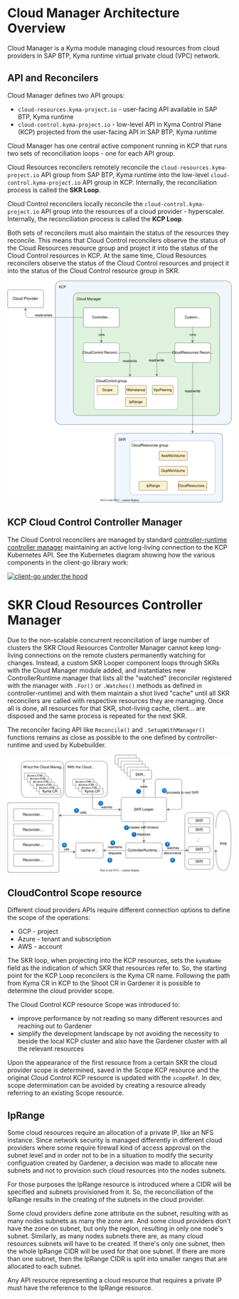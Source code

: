 # Cloud Manager Architecture Overview

Cloud Manager is a Kyma module managing cloud resources from cloud providers in SAP BTP, Kyma runtime virtual private cloud (VPC) network. 

## API and Reconcilers

Cloud Manager defines two API groups:
* `cloud-resources.kyma-project.io` - user-facing API available in SAP BTP, Kyma runtime
* `cloud-control.kyma-project.io` - low-level API in Kyma Control Plane (KCP) projected from the user-facing API in SAP BTP, Kyma runtime

Cloud Manager has one central active component running in KCP that runs two sets of reconciliation loops - one for each API group.

Cloud Resources reconcilers remotely reconcile the `cloud-resources.kyma-project.io` API group 
from SAP BTP, Kyma runtime into the low-level `cloud-control.kyma-project.io` API group in KCP. Internally, the reconciliation process is called the **SKR Loop**.

Cloud Control reconcilers locally reconcile the `cloud-control.kyma-project.io` API group into the 
resources of a cloud provider - hyperscaler. Internally, the reconciliation process is called the **KCP Loop**.

Both sets of reconcilers must also maintain the status of the resources they reconcile. This means that Cloud Control 
reconcilers observe the status of the Cloud Resources resource group and project it into the status of the Cloud Control 
resources in KCP. At the same time, Cloud Resources reconcilers observe the status of the Cloud Control resources and 
project it into the status of the Cloud Control resource group in SKR.

![API and Reconcilers](./assets/api-and-reconcilers.drawio.svg "API and Reconcilers")

## KCP Cloud Control Controller Manager

The Cloud Control reconcilers are managed by standard 
[controller-runtime controller manager](https://github.com/kubernetes/sample-controller/blob/master/docs/controller-client-go.md) 
maintaining an active long-living connection to the KCP Kubernetes API. See the Kubernetes diagram showing how the various components in the client-go library work:

[![client-go under the hood](https://raw.githubusercontent.com/kubernetes/sample-controller/master/docs/images/client-go-controller-interaction.jpeg)](https://github.com/kubernetes/sample-controller/blob/master/docs/controller-client-go.md)

# SKR Cloud Resources Controller Manager

Due to the non-scalable concurrent reconciliation of large number of clusters the SKR Cloud Resources Controller Manager 
cannot keep long-living connections on the remote clusters permanently watching for changes. Instead, a custom
SKR Looper component loops through SKRs with the Cloud Manager module added, and instantiates new 
ControllerRuntime manager that lists all the "watched" (reconciler registered with the manager with `.For()` or `.Watches()` 
methods as defined in controller-runtime) and with them maintain a shot lived "cache" until all SKR reconcilers are 
called with respective resources they are managing. Once all is done, all resources for that SKR, shot-living cache, client... 
are disposed and the same process is repeated for the next SKR. 

The reconciler facing API like `Reconcile()` and `.SetupWithManager()` functions remains as close as possible to 
the one defined by controller-runtime and used by Kubebuilder.

![SKR Controller Manager](./assets/skr-controller-manager.drawio.svg)

## CloudControl Scope resource

Different cloud providers APIs require different connection options to define the scope of the operations:
* GCP - project
* Azure - tenant and subscription
* AWS - account

The SKR loop, when projecting into the KCP resources, sets the `kymaName` field as the indication of which SKR that 
resources refer to. So, the starting point for the KCP Loop reconcilers is the Kyma CR name. Following the path from 
Kyma CR in KCP to the Shoot CR in Gardener it is possible to determine the cloud provider scope. 

The Cloud Control KCP resource Scope was introduced to:

* improve performance by not reading so many different resources and reaching out to Gardener
* simplify the development landscape by not avoiding the necessity to beside the local KCP cluster and also have the Gardener cluster with all the relevant resources

Upon the appearance of the first resource from a certain SKR the cloud provider scope is determined, saved in the 
Scope KCP resource and the original Cloud Control KCP resource is updated with the `scopeRef`. In dev, scope determination 
can be avoided by creating a resource already referring to an existing Scope resource. 

## IpRange

Some cloud resources require an allocation of a private IP, like an NFS instance. Since network security is managed 
differently in different cloud providers where some require firewall kind of access approval on the subnet level and 
in order not to be in a situation to modify the security configuation created by Gardener, a decision was made to 
allocate new subnets and not to provision such cloud resources into the nodes subnets. 

For those purposes the IpRange resource is introduced where a CIDR will be specified and subnets provisioned from it. 
So, the reconciliation of the IpRange results in the creating of the subnets in the cloud provider.

Some cloud providers define zone attribute on the subnet, resulting with as many nodes subnets as many the zone are. 
And some cloud providers don't have the zone on subnet, but only the region, resulting in only one node's subnet. 
Similarly, as many nodes subnets there are, as many cloud resources subnets will have to be created. If there's only 
one subnet, then the whole IpRange CIDR will be used for that one subnet. If there are more than one subnet, then 
the IpRange CIDR is split into smaller ranges that are allocated to each subnet. 

Any API resource representing a cloud resource that requires a private IP must have the reference to the IpRange resource. 

